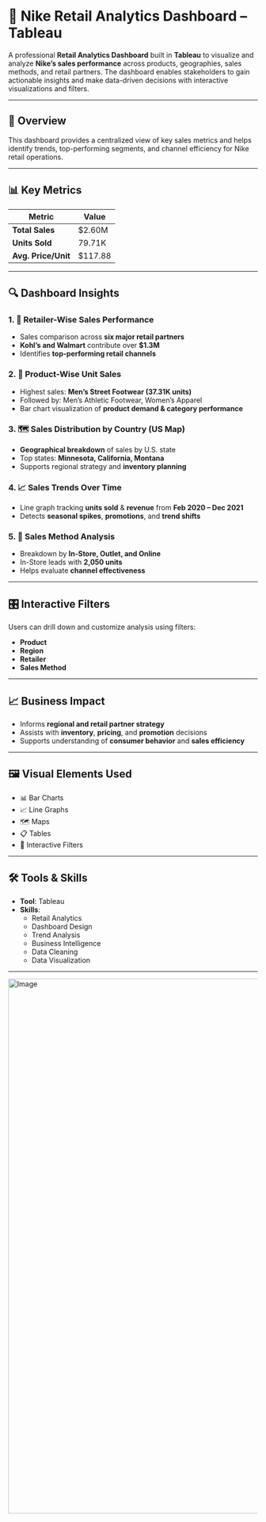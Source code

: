 # 🏪 Nike Retail Analytics Dashboard – Tableau

A professional **Retail Analytics Dashboard** built in **Tableau** to visualize and analyze **Nike’s sales performance** across products, geographies, sales methods, and retail partners. The dashboard enables stakeholders to gain actionable insights and make data-driven decisions with interactive visualizations and filters.

---

## 🚀 Overview

This dashboard provides a centralized view of key sales metrics and helps identify trends, top-performing segments, and channel efficiency for Nike retail operations.

---

## 📊 Key Metrics

| Metric                  | Value         |
|-------------------------|---------------|
| **Total Sales**         | $2.60M        |
| **Units Sold**          | 79.71K        |
| **Avg. Price/Unit**     | $117.88       |

---

## 🔍 Dashboard Insights

### 1. 🛒 Retailer-Wise Sales Performance
- Sales comparison across **six major retail partners**
- **Kohl’s and Walmart** contribute over **$1.3M**
- Identifies **top-performing retail channels**

### 2. 👟 Product-Wise Unit Sales
- Highest sales: **Men’s Street Footwear (37.31K units)**
- Followed by: Men’s Athletic Footwear, Women’s Apparel
- Bar chart visualization of **product demand & category performance**

### 3. 🗺️ Sales Distribution by Country (US Map)
- **Geographical breakdown** of sales by U.S. state
- Top states: **Minnesota, California, Montana**
- Supports regional strategy and **inventory planning**

### 4. 📈 Sales Trends Over Time
- Line graph tracking **units sold** & **revenue** from **Feb 2020 – Dec 2021**
- Detects **seasonal spikes**, **promotions**, and **trend shifts**

### 5. 🧾 Sales Method Analysis
- Breakdown by **In-Store, Outlet, and Online**
- In-Store leads with **2,050 units**
- Helps evaluate **channel effectiveness**

---

## 🎛️ Interactive Filters

Users can drill down and customize analysis using filters:
- **Product**
- **Region**
- **Retailer**
- **Sales Method**

---

## 📈 Business Impact

- Informs **regional and retail partner strategy**
- Assists with **inventory**, **pricing**, and **promotion** decisions
- Supports understanding of **consumer behavior** and **sales efficiency**

---

## 🖼️ Visual Elements Used

- 📊 Bar Charts  
- 📈 Line Graphs  
- 🗺️ Maps  
- 📋 Tables  
- 🔀 Interactive Filters  

---

## 🛠️ Tools & Skills

- **Tool**: Tableau  
- **Skills**:
  - Retail Analytics  
  - Dashboard Design  
  - Trend Analysis  
  - Business Intelligence  
  - Data Cleaning  
  - Data Visualization  

---

<img width="1920" height="1080" alt="Image" src="https://github.com/user-attachments/assets/c27ea080-b152-43c6-9fbf-3aeb1ac05df9" />
